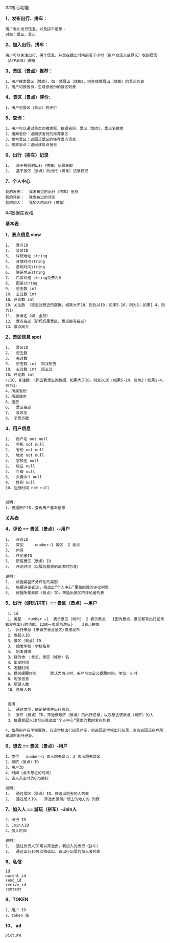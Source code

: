##核心功能

**1、发布出行、拼车：**
 
    用户发布出行信息，以及拼车信息；
    对象：景区、景点
    
**2、加入出行、拼车：**

    用户可以关注出行、拼车信息，并及在截止时间前若干小时（用户自定义或默认）收到短信（APP消息）通知
 	
**3、景区（景点）推荐：**

    1、用户搜索景区（城市），如：峨眉山（成都），则生成峨眉山（成都）的景点列表
    2、用户切换省份，生成该省份的景区列表
**4、景区（景点）评价:**

    1、用户对景区（景点）的评价 
   
**5、查询：**

    1、用户可以通过首页的搜索框，根据省份、景区（城市）、景点名搜索
    2、搜索省份：返回该省份的推荐景区
    3、搜索景区：返回该景区的推荐景点信息
    4、搜索景点：返回该景点信息

**6、出行（拼车）记录**

    1、	基于校园的出行（拼车）记录获取
    2、	基于景区（景点）的出行（拼车）记录获取
**7、个人中心**

    我的发布：  我发布过的出行（拼车）信息
    我的评论：  我发布过的评论
    我的加入：  我加入的出行（拼车）





##数据库表格

**基本表**

**1、景点信息 view**

    1、	景点ID
    2、	景区ID
    3、	详细地址 string
    4、	开放时间string
    5、	游玩时间string
    6、	联系电话string
    7、	门票价格 string免费为0
    8、	图册string
    9、	想去数 int 
    10、	去过数 int
    10、评论数 int
    10、关注数 （抓去我想去的数据，如果大于10，则处以10；如果5-10，则为2；如果1-4，则为1）
    11、	景点名（如：金顶）
    12、	景点描述（驴妈妈里景区、景点都有描述）
    13、景点简介

**2、景区信息 spot**

    1、	景区ID
    2、	想去数
    3、	去过数
    9、	想去数 int  抓我想去
    10、	去过数 int  抓去过
    10、评论数 int
    //10、关注数 （抓去我想去的数据，如果大于10，则处以10；如果5-10，则为2；如果1-4，则为1）
    4、所属省份
    5、所属城市
    6、图册
    6、	景区描述    
    7、	景区名
    8、 子景点数

**3、用户信息**

    1、	用户名 not null
    2、	手机 not null
    2、	省份 not null
    3、	城市 not null
    4、	学校名 null
    5、	校区 null
    7、	年级 null
    8、	头像Url null
    9、	性别 null
    10、注册时间 not null
 

    说明：
    1、根据用户ID，查询用户基本信息



**关系表**

**4、评论 == 景区（景点）--用户**

    1、	评论ID
    2、	类型     number—1 景区  2 景点
    3、	内容
    4、	评论者ID
    5、	所属景区（景点）ID
    7、	评论时间（以服务器收到请求时为准）
     
    说明：
    1、	根据类型区分评论的类别
    2、	根据评论者ID，筛选出“个人中心“里面的我的评论列表
    3、	根据所属景区（景点）ID，筛选出景区的评论者列表

**5、出行（游玩/拼车）== 景区（景点）--用户**

	 1、id
     1、类型   number –1  表示景区（城市） 2 表示景点   {因为景点、景区都有出行记录和发布出行的功能，12统一表现为游玩}    3表示拼车
     1、 出行来源 1来自于景点景区/直接发布
     2、发起人ID     
     3、景区（景点）ID  
     3、 始发学校：学校名称
     4、 始发城市
     3、目的地 ：景点、景区（城市）名
     4、出发时间
     5、发起时间
     6、提前提醒时间      默认为两小时，用户可自定义提醒时间。单位：小时
     8、附加信息
     9、期望人数
     10、已有人数
     
     
     说明：
     1、	通过类型，确定是哪种出行信息。
     2、	景区（景点）ID，筛选该景区（景点）的出行记录，以及想去该景点（景区）的人
     3、根据发起人ID可以筛选出“个人中心“里面的我的发布列表
     
    4、如果用户有学校属性，且该学校出行纪录非空，则返回该学校出行纪录；否则返回该用户所属城市出行纪录。
     
**6、想去 ==  景区（景点）-用户**

    1、类型   number—1 表示想去景点，2 表示想去景区
    2、景区（景点）ID        
    3、用户ID
    4、时间（点击想去的时间）
    5、该人点击时的GPS坐标
 
    说明：
    1、	通过景区（景点）ID，筛选出想去的人列表
    2、	通过想人ID，  筛选出该用户想去的地方的 列表



<!--**7、出行记录 == 景区（景点）-游玩（拼车）**
 
    1、	类型       number –1 表示景区 2 表示景点
    2、	景区（景点）ID  
    3、	游玩（拼车）ID
    说明：
    1、	通过类型来区分到底是景区还是景点的出行记录，对应来获取它的出行记录列表
    2、	通过景区（景点）ID查询该景区（景点）的出行记录列表
-->

**7、加入人 == 游玩（拼车）-Join人**

    2、出行 ID  
    3、Join人ID
    4、加入时间

    说明：
    1、	通过出行人ID可以筛选出，我加入的出行（拼车）
    2、	通过出行ID可以筛选出，该出行记录的加入者列表
    
    
    
    
     
**8、私信**

	id
	parent_id
	send_id
	recive_id
	content

      
 
**9、TOKEN**
	
	1、用户 ID
	2、token 值
	
**10、 ad**

	picture	      
      
